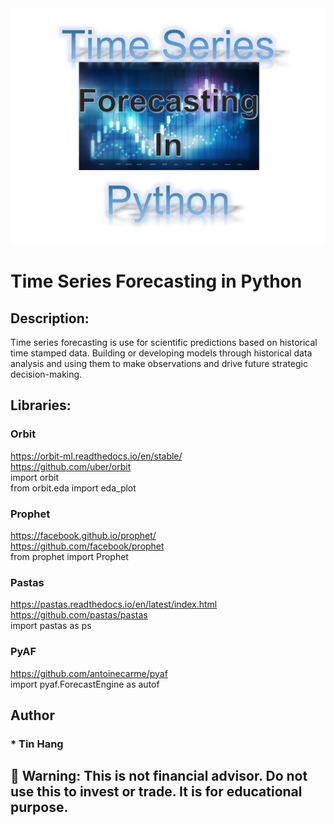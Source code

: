<img src="Time_Series.PNG">

# Time Series Forecasting in Python

## Description:  
Time series forecasting is use for scientific predictions based on historical time stamped data. Building or developing models through historical data analysis and using them to make observations and drive future strategic decision-making.  

## Libraries:  
  
### Orbit  
https://orbit-ml.readthedocs.io/en/stable/  
https://github.com/uber/orbit  
import orbit  
from orbit.eda import eda_plot    

### Prophet  
https://facebook.github.io/prophet/  
https://github.com/facebook/prophet  
from prophet import Prophet  

### Pastas  
https://pastas.readthedocs.io/en/latest/index.html  
https://github.com/pastas/pastas  
import pastas as ps  

### PyAF  
https://github.com/antoinecarme/pyaf  
import pyaf.ForecastEngine as autof   

## Author  
### * Tin Hang  

## 🔴 Warning: This is not financial advisor.  Do not use this to invest or trade. It is for educational purpose.  
